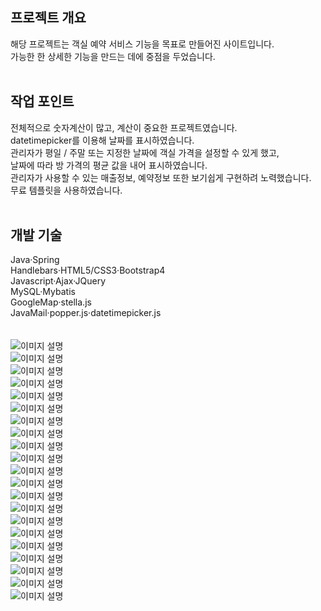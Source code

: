 
## 프로젝트 개요

해당 프로젝트는 객실 예약 서비스 기능을 목표로 만들어진 사이트입니다.
<br/>
가능한 한 상세한 기능을 만드는 데에 중점을 두었습니다.
<br/>
<br/>

## 작업 포인트

전체적으로 숫자계산이 많고, 계산이 중요한 프로젝트였습니다. 
<br/>
datetimepicker를 이용해 날짜를 표시하였습니다.
<br/>
관리자가 평일 / 주말 또는 지정한 날짜에 객실 가격을 설정할 수 있게 했고, 
<br/>
날짜에 따라 방 가격의 평균 값을 내어 표시하였습니다. 
<br/>
관리자가 사용할 수 있는 매출정보, 예약정보 또한 보기쉽게 구현하려 노력했습니다.
<br/>
무료 템플릿을 사용하였습니다.
<br/>
<br/>


## 개발 기술

Java·Spring
<br/>
Handlebars·HTML5/CSS3·Bootstrap4
<br/>
Javascript·Ajax·JQuery
<br/>
MySQL·Mybatis
<br/> 
GoogleMap·stella.js
<br/> 
JavaMail·popper.js·datetimepicker.js
<br/> 
<br/> 
<br/> 
![이미지 설명](img/1.png)
<br/> 
![이미지 설명](img/2.png)
<br/> 
![이미지 설명](img/3.png)
<br/> 
![이미지 설명](img/4.png)
<br/> 
![이미지 설명](img/5.png)
<br/> 
![이미지 설명](img/6.png)
<br/> 
![이미지 설명](img/7.png)
<br/> 
![이미지 설명](img/8.png)
<br/> 
![이미지 설명](img/9.png)
<br/> 
![이미지 설명](img/10.png)
<br/> 
![이미지 설명](img/11.png)
<br/> 
![이미지 설명](img/12.png)
<br/> 
![이미지 설명](img/13.png)
<br/> 
![이미지 설명](img/14.png)
<br/> 
![이미지 설명](img/15.png)
<br/>
![이미지 설명](img/16.png)
<br/> 
![이미지 설명](img/17.png)
<br/> 
![이미지 설명](img/18.png)
<br/> 
![이미지 설명](img/19.png)
<br/> 
![이미지 설명](img/20.png)
<br/> 
![이미지 설명](img/21.png)

